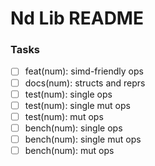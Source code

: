 # Nd Lib README

### Tasks

- [ ] feat(num): simd-friendly ops
- [ ] docs(num): structs and reprs
- [ ] test(num): single ops
- [ ] test(num): single mut ops
- [ ] test(num): mut ops
- [ ] bench(num): single ops
- [ ] bench(num): single mut ops
- [ ] bench(num): mut ops
